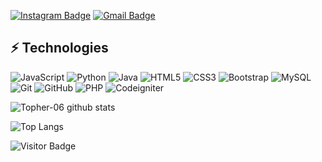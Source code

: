 [![Instagram Badge](https://img.shields.io/badge/-t_0_p_h_e_r-purple?style=flat-square&logo=instagram&logoColor=white&link=https://www.instagram.com/t_0_p_h_e_r/)](https://www.instagram.com/t_0_p_h_e_r)
[![Gmail Badge](https://img.shields.io/badge/-christopherfrancisco171@gmail.com-c14438?style=flat-square&logo=Gmail&logoColor=white&link=mailto:christopherfrancisco171@gmail.com)](mailto:christopherfrancisco171@gmail.com)

## ⚡ Technologies

![JavaScript](https://img.shields.io/badge/-JavaScript-black?style=flat-square&logo=javascript)
![Python](https://img.shields.io/badge/-Python-black?style=flat-square&logo=Python)
![Java](https://img.shields.io/badge/-java-E34A86?style=flat-square&logo=java)
![HTML5](https://img.shields.io/badge/-HTML5-E34F26?style=flat-square&logo=html5&logoColor=white)
![CSS3](https://img.shields.io/badge/-CSS3-1572B6?style=flat-square&logo=css3)
![Bootstrap](https://img.shields.io/badge/-Bootstrap-563D7C?style=flat-square&logo=bootstrap)
![MySQL](https://img.shields.io/badge/-MySQL-black?style=flat-square&logo=mysql)
![Git](https://img.shields.io/badge/-Git-black?style=flat-square&logo=git)
![GitHub](https://img.shields.io/badge/-GitHub-181717?style=flat-square&logo=github)
![PHP](https://img.shields.io/badge/-GitHub-181717?style=flat-square&logo=php)
![Codeigniter](https://img.shields.io/badge/-GitHub-181717?style=flat-square&logo=codeigniter)

![Topher-06 github stats](https://github-readme-stats.vercel.app/api?username=Topher-06&show_icons=true&theme=radical)

![Top Langs](https://github-readme-stats.vercel.app/api/top-langs/?username=Topher-06&show=TeX&layout=compact)

![Visitor Badge](https://visitor-badge.laobi.icu/badge?page_id=Topher-06)
